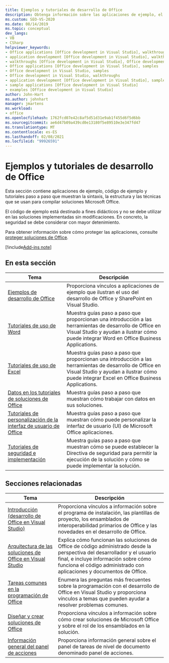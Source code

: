 ```yaml
---
title: Ejemplos y tutoriales de desarrollo de Office
description: Obtenga información sobre las aplicaciones de ejemplo, el código de ejemplo y los tutoriales paso a paso que muestran la sintaxis, la estructura y las técnicas que se usan para compilar soluciones de Office.
ms.custom: SEO-VS-2020
ms.date: 08/14/2019
ms.topic: conceptual
dev_langs:
- VB
- CSharp
helpviewer_keywords:
- Office applications [Office development in Visual Studio], walkthroughs
- application development [Office development in Visual Studio], walkthroughs
- walkthroughs [Office development in Visual Studio], Office development
- Office applications [Office development in Visual Studio], samples
- Office development in Visual Studio, samples
- Office development in Visual Studio, walkthroughs
- application development [Office development in Visual Studio], samples
- sample applications [Office development in Visual Studio]
- examples [Office development in Visual Studio]
author: John-Hart
ms.author: johnhart
manager: jmartens
ms.workload:
- office
ms.openlocfilehash: 1762fcd07e42c8af5d51d31e9ab1f455d6f5d6bb
ms.sourcegitcommit: ae6d47b09a439cd0e13180f5e89510e3e347fd47
ms.translationtype: MT
ms.contentlocale: es-ES
ms.lasthandoff: 02/08/2021
ms.locfileid: "99926591"
---
```

# <a name="office-development-samples-and-walkthroughs"></a>Ejemplos y tutoriales de desarrollo de Office
  Esta sección contiene aplicaciones de ejemplo, código de ejemplo y tutoriales paso a paso que muestran la sintaxis, la estructura y las técnicas que se usan para compilar soluciones Microsoft Office.

 El código de ejemplo está destinado a fines didácticos y no se debe utilizar en las soluciones implementadas sin modificaciones. En concreto, la seguridad se debe considerar con mayor detenimiento.

 Para obtener información sobre cómo proteger las aplicaciones, consulte [proteger soluciones de Office](../vsto/securing-office-solutions.md).

[!include[Add-ins note](includes/addinsnote.md)]

## <a name="in-this-section"></a>En esta sección

|Tema|Descripción|
|-----------|-----------------|
|[Ejemplos de desarrollo de Office](../vsto/office-development-samples.md)|Proporciona vínculos a aplicaciones de ejemplo que ilustran el uso del desarrollo de Office y SharePoint en Visual Studio.|
|[Tutoriales de uso de Word](../vsto/walkthroughs-using-word.md)|Muestra guías paso a paso que proporcionan una introducción a las herramientas de desarrollo de Office en Visual Studio y ayudan a ilustrar cómo puede integrar Word en Office Business Applications.|
|[Tutoriales de uso de Excel](../vsto/walkthroughs-using-excel.md)|Muestra guías paso a paso que proporcionan una introducción a las herramientas de desarrollo de Office en Visual Studio y ayudan a ilustrar cómo puede integrar Excel en Office Business Applications.|
|[Datos en los tutoriales de soluciones de Office](../vsto/data-in-office-solutions-walkthroughs.md)|Muestra guías paso a paso que muestran cómo trabajar con datos en sus soluciones.|
|[Tutoriales de personalización de la interfaz de usuario de Office](../vsto/office-ui-customization-walkthroughs.md)|Muestra guías paso a paso que muestran cómo puede personalizar la interfaz de usuario (UI) de Microsoft Office aplicaciones.|
|[Tutoriales de seguridad e implementación](../vsto/security-and-deployment-walkthroughs.md)|Muestra guías paso a paso que muestran cómo se puede establecer la Directiva de seguridad para permitir la ejecución de la solución y cómo se puede implementar la solución.|

## <a name="related-sections"></a>Secciones relacionadas

|Tema|Descripción|
|-----------|-----------------|
|[Introducción &#40;desarrollo de Office en Visual Studio&#41;](../vsto/getting-started-office-development-in-visual-studio.md)|Proporciona vínculos a información sobre el programa de instalación, las plantillas de proyecto, los ensamblados de interoperabilidad primarios de Office y las novedades en el desarrollo de Office.|
|[Arquitectura de las soluciones de Office en Visual Studio](../vsto/architecture-of-office-solutions-in-visual-studio.md)|Explica cómo funcionan las soluciones de Office de código administrado desde la perspectiva del desarrollador y el usuario final, e incluye información sobre cómo funciona el código administrado con aplicaciones y documentos de Office.|
|[Tareas comunes en la programación de Office](../vsto/common-tasks-in-office-programming.md)|Enumera las preguntas más frecuentes sobre la programación con el desarrollo de Office en Visual Studio y proporciona vínculos a temas que pueden ayudar a resolver problemas comunes.|
|[Diseñar y crear soluciones de Office](../vsto/designing-and-creating-office-solutions.md)|Proporciona vínculos a información sobre cómo crear soluciones de Microsoft Office y sobre el rol de los ensamblados en la solución.|
|[Información general del panel de acciones](../vsto/actions-pane-overview.md)|Proporciona información general sobre el panel de tareas de nivel de documento denominado panel de acciones.|
